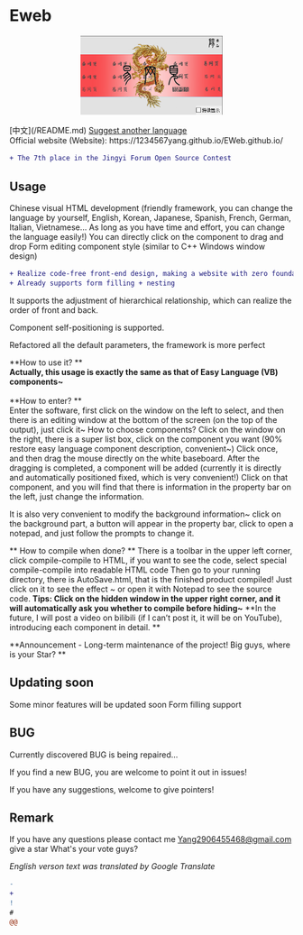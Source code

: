 # Eweb
   <div align="center">
   <p>
       <img width="50%" src="https://github.com/1234567Yang/Eweb/blob/main/%E6%98%93%E7%BD%91%E9%A1%B51.0/photos/LOGO.png">
   </p>
  
   </div>
   <div class = "language_choose">
     [中文](/README.md)
   <a align="center" href="https://github.com/1234567Yang/Eweb/issues">Suggest another language</a>
   </div>
Official website (Website): https://1234567yang.github.io/EWeb.github.io/
<br>


``` diff
+ The 7th place in the Jingyi Forum Open Source Contest
```


## Usage

Chinese visual HTML development (friendly framework, you can change the language by yourself, English, Korean, Japanese, Spanish, French, German, Italian, Vietnamese... As long as you have time and effort, you can change the language easily!)
You can directly click on the component to drag and drop
Form editing component style (similar to C++ Windows window design)
``` diff
+ Realize code-free front-end design, making a website with zero foundation is not a dream
+ Already supports form filling + nesting
```
It supports the adjustment of hierarchical relationship, which can realize the order of front and back.

Component self-positioning is supported.

Refactored all the default parameters, the framework is more perfect


**How to use it? **
<br>
**Actually, this usage is exactly the same as that of Easy Language (VB) components~**
<br><br>
**How to enter? **
<br>
Enter the software, first click on the window on the left to select, and then there is an editing window at the bottom of the screen (on the top of the output), just click it~
How to choose components?
Click on the window on the right, there is a super list box, click on the component you want (90% restore easy language component description, convenient~)
Click once, and then drag the mouse directly on the white baseboard. After the dragging is completed, a component will be added (currently it is directly and automatically positioned fixed, which is very convenient!)
Click on that component, and you will find that there is information in the property bar on the left, just change the information.

It is also very convenient to modify the background information~ click on the background part, a button will appear in the property bar, click to open a notepad, and just follow the prompts to change it.

** How to compile when done? **
There is a toolbar in the upper left corner, click compile-compile to HTML, if you want to see the code, select special compile-compile into readable HTML code
Then go to your running directory, there is AutoSave.html, that is the finished product compiled!
Just click on it to see the effect ~ or open it with Notepad to see the source code.
**Tips: Click on the hidden window in the upper right corner, and it will automatically ask you whether to compile before hiding~**
**In the future, I will post a video on bilibili (if I can’t post it, it will be on YouTube), introducing each component in detail. **

**Announcement - Long-term maintenance of the project! Big guys, where is your Star? **


## Updating soon

Some minor features will be updated soon
Form filling support

## BUG
Currently discovered BUG is being repaired...

If you find a new BUG, you are welcome to point it out in issues!

If you have any suggestions, welcome to give pointers!

## Remark

If you have any questions please contact me Yang2906455468@gmail.com
give a star
What's your vote guys?




*English verson text was translated by Google Translate*
``` diff
-
+
!
#
@@
```
